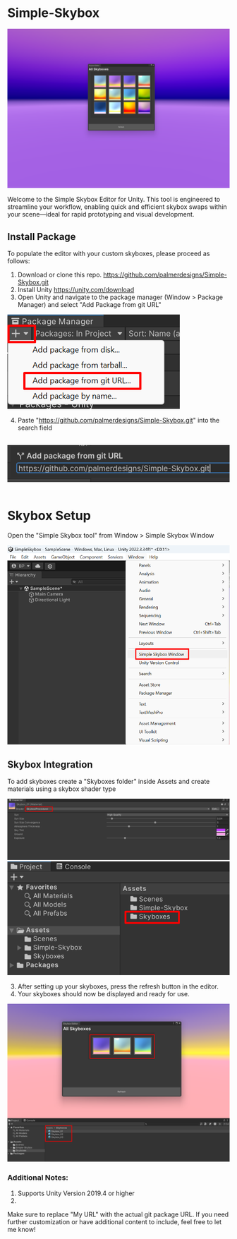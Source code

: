 # Simple-Skybox

![Alt text](Images/SimpleSkybox_Hero_02.png "Optional title")

Welcome to the Simple Skybox Editor for Unity. This tool is engineered to streamline your workflow, enabling quick and efficient skybox swaps within your scene—ideal for rapid prototyping and visual development.

## Install Package

To populate the editor with your custom skyboxes, please proceed as follows:

1. Download or clone this repo. https://github.com/palmerdesigns/Simple-Skybox.git
2. Install Unity https://unity.com/download 
3. Open Unity and navigate to the package manager (Window > Package Manager) and select "Add Package from git URL"


![Alt text](Images/AddPackage.png "Optional title")

4. Paste "https://github.com/palmerdesigns/Simple-Skybox.git" into the search field
<br><br>

![Alt text](Images/Git_URL.png "Optional title")
<br><br>
# Skybox Setup

Open the "Simple Skybox tool" from Window > Simple Skybox Window

![Alt text](Images/SimpleSkyboxWindow_Menu.png "Optional title")

## Skybox Integration

To add skyboxes create a "Skyboxes folder" inside Assets and create materials using a skybox shader type

![Alt text](Images/Assign_Shader.png "Optional title")
![Alt text](Images/Add_Skybox_Folder.png "Optional title")








3. After setting up your skyboxes, press the refresh button in the editor.
4. Your skyboxes should now be displayed and ready for use.

![Alt text](Images/Add_Materials.png "Optional title")

### Additional Notes:
1. Supports Unity Version 2019.4 or higher
2.
Make sure to replace "My URL" with the actual git package URL. If you need further customization or have additional content to include, feel free to let me know!